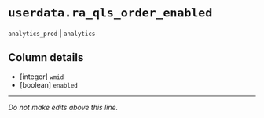 # `userdata.ra_qls_order_enabled`
`analytics_prod` | `analytics`

## Column details
* [integer]   `wmid`
* [boolean]   `enabled`

-------------------------------------------------------------------------------
*Do not make edits above this line.*

